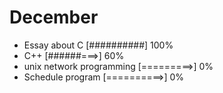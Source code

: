 # December

- Essay about C [##########] 100%
- C++ [######===>] 60%
- unix network programming [=========>] 0%
- Schedule program [==========>] 0%
